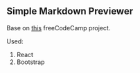 ## Simple Markdown Previewer

Base on [this](https://www.freecodecamp.org/learn/front-end-development-libraries/front-end-development-libraries-projects/build-a-markdown-previewer) freeCodeCamp project.

Used:
1. React
2. Bootstrap
